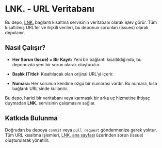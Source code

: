 
# LNK. - URL Veritabanı

Bu depo, [LNK.](https://github.com/hazarberke/lnk "null") bağlantı kısaltma servisinin veritabanı olarak işlev görür. Tüm kısaltılmış URL'ler ve ilişkili verileri, bu deponun sorunları (issues) olarak depolanır.

## Nasıl Çalışır?

-   **Her Sorun (Issue) = Bir Kayıt:** Yeni bir bağlantı kısaltıldığında, bu deponuzda yeni bir sorun olarak oluşturulur.
    
-   **Başlık (Title):** Kısaltılacak olan orijinal URL'yi içerir.
    
-   **Numara:** Her sorunun kendine özgü bir numarası vardır. Bu numara, kısa bağlantı URL'sinde kullanılır.
    

Bu depo, harici bir veritabanı veya karmaşık bir arka uç hizmetine ihtiyaç duymadan **LNK.** servisinin çalışmasını sağlar.

## Katkıda Bulunma

Doğrudan bu depoya `commit` veya `pull request` göndermenize gerek yoktur. Tüm URL kısaltma işlemleri, [LNK. ana sayfası](https://github.com/hazarberke/lnk "null") üzerinden sorun (issue) oluşturularak yönetilir.
